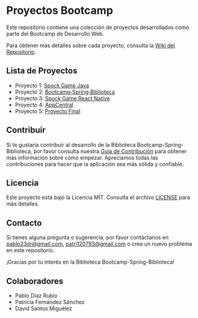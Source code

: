 
# Proyectos Bootcamp

Este repositorio contiene una colección de proyectos desarrollados como parte del Bootcamp de Desarrollo Web.

Para obtener más detalles sobre cada proyecto, consulta la [Wiki del Repositorio](https://github.com/Kilopolo/ProyectosBootcamp/wiki).

## Lista de Proyectos

- Proyecto 1: [Spock Game Java]()
- Proyecto 2: [Bootcamp‐Spring‐Biblioteca](https://github.com/Kilopolo/ProyectosBootcamp/wiki/Bootcamp%E2%80%90Spring%E2%80%90Biblioteca)
- Proyecto 3: [Spock Game React Native]()
- Proyecto 4: [AppCentral](https://github.com/Kilopolo/ProyectosBootcamp/wiki/Proyecto-AppCentral)
- Proyecto 5: [Proyecto Final]()


## Contribuir

Si te gustaría contribuir al desarrollo de la Biblioteca Bootcamp-Spring-Biblioteca, por favor consulta nuestra [Guía de Contribución](CONTRIBUTIONS.md) para obtener más información sobre cómo empezar. Apreciamos todas las contribuciones para hacer que la aplicación sea más sólida y confiable.

## Licencia

Este proyecto está bajo la Licencia MIT. Consulta el archivo [LICENSE](LICENSE) para más detalles.

## Contacto

Si tienes alguna pregunta o sugerencia, por favor contáctanos en [pablo23dr@gmail.com](mailto:pablo23dr@gmail.com), [patri120793@gmail.com](mailto:patri120793@gmail.com) o crea un nuevo problema en este repositorio.

¡Gracias por tu interés en la Biblioteca Bootcamp-Spring-Biblioteca!

## Colaboradores
 - Pablo Díaz Rubio
 - Patricia Fernández Sánchez
 - David Santos Miguélez
